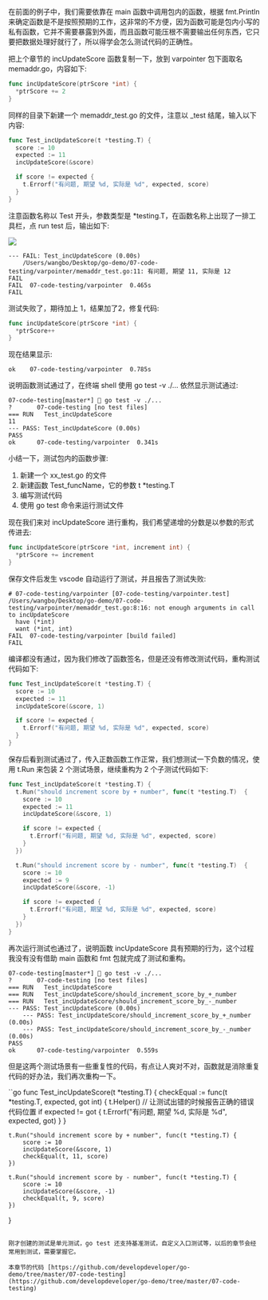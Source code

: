 在前面的例子中，我们需要依靠在 main 函数中调用包内的函数，根据 fmt.Println 来确定函数是不是按照预期的工作，这非常的不方便，因为函数可能是包内小写的私有函数，它并不需要暴露到外面，而且函数可能压根不需要输出任何东西，它只要把数据处理好就行了，所以得学会怎么测试代码的正确性。

把上个章节的 incUpdateScore 函数复制一下，放到 varpointer 包下面取名 memaddr.go，内容如下:

```go
func incUpdateScore(ptrScore *int) {
  *ptrScore += 2
}
```

同样的目录下新建一个 memaddr_test.go 的文件，注意以 _test 结尾，输入以下内容:

```go
func Test_incUpdateScore(t *testing.T) {
  score := 10
  expected := 11
  incUpdateScore(&score)

  if score != expected {
    t.Errorf("有问题, 期望 %d, 实际是 %d", expected, score)
  }
}
```

注意函数名称以 Test 开头，参数类型是 *testing.T，在函数名称上出现了一排工具栏，点 run test 后，输出如下:

![](https://develop-developer.oss-cn-hangzhou.aliyuncs.com/images/MoDKE9hM7X99yzsj9-CIh6Xn7W6AaRtU6066uUNbFJ.png?x-oss-process=style/txt-water)

```
--- FAIL: Test_incUpdateScore (0.00s)
    /Users/wangbo/Desktop/go-demo/07-code-testing/varpointer/memaddr_test.go:11: 有问题, 期望 11, 实际是 12
FAIL
FAIL  07-code-testing/varpointer  0.465s
FAIL
```

测试失败了，期待加上 1，结果加了2，修复代码:

```go
func incUpdateScore(ptrScore *int) {
  *ptrScore++
}
```

现在结果显示:

```
ok    07-code-testing/varpointer  0.785s
```

说明函数测试通过了，在终端 shell 使用 go test -v ./... 依然显示测试通过:

```
07-code-testing[master*] 🍎 go test -v ./...
?   	07-code-testing	[no test files]
=== RUN   Test_incUpdateScore
11
--- PASS: Test_incUpdateScore (0.00s)
PASS
ok  	07-code-testing/varpointer	0.341s
```

小结一下，测试包内的函数步骤:  
1. 新建一个 xx_test.go 的文件
2. 新建函数 Test_funcName，它的参数 t *testing.T
3. 编写测试代码
4. 使用 go test 命令来运行测试文件

现在我们来对 incUpdateScore 进行重构，我们希望递增的分数是以参数的形式传进去:

```go
func incUpdateScore(ptrScore *int, increment int) {
  *ptrScore += increment
}
```

保存文件后发生 vscode 自动运行了测试，并且报告了测试失败:

```
# 07-code-testing/varpointer [07-code-testing/varpointer.test]
/Users/wangbo/Desktop/go-demo/07-code-testing/varpointer/memaddr_test.go:8:16: not enough arguments in call to incUpdateScore
  have (*int)
  want (*int, int)
FAIL  07-code-testing/varpointer [build failed]
FAIL
```

编译都没有通过，因为我们修改了函数签名，但是还没有修改测试代码，重构测试代码如下:

```go
func Test_incUpdateScore(t *testing.T) {
  score := 10
  expected := 11
  incUpdateScore(&score, 1)

  if score != expected {
    t.Errorf("有问题, 期望 %d, 实际是 %d", expected, score)
  }
}
```

保存后看到测试通过了，传入正数函数工作正常，我们想测试一下负数的情况，使用 t.Run 来包装 2 个测试场景，继续重构为 2 个子测试代码如下:

```go
func Test_incUpdateScore(t *testing.T) {
  t.Run("should increment score by + number", func(t *testing.T)  {
    score := 10
    expected := 11
    incUpdateScore(&score, 1)

    if score != expected {
      t.Errorf("有问题, 期望 %d, 实际是 %d", expected, score)
    }
  })

  t.Run("should increment score by - number", func(t *testing.T)  {
    score := 10
    expected := 9
    incUpdateScore(&score, -1)

    if score != expected {
      t.Errorf("有问题, 期望 %d, 实际是 %d", expected, score)
    }
  })
}
```

再次运行测试也通过了，说明函数 incUpdateScore 具有预期的行为，这个过程我没有没有借助 main 函数和 fmt 包就完成了测试和重构。

```
07-code-testing[master*] 🍎 go test -v ./...
?   	07-code-testing	[no test files]
=== RUN   Test_incUpdateScore
=== RUN   Test_incUpdateScore/should_increment_score_by_+_number
=== RUN   Test_incUpdateScore/should_increment_score_by_-_number
--- PASS: Test_incUpdateScore (0.00s)
    --- PASS: Test_incUpdateScore/should_increment_score_by_+_number (0.00s)
    --- PASS: Test_incUpdateScore/should_increment_score_by_-_number (0.00s)
PASS
ok  	07-code-testing/varpointer	0.559s
```

但是这两个测试场景有一些重复性的代码，有点让人爽对不对，函数就是消除重复代码的好办法，我们再次重构一下。

``go
func Test_incUpdateScore(t *testing.T) {
	checkEqual := func(t *testing.T, expected, got int) {
		t.Helper() // 让测试出错的时候报告正确的错误代码位置
		if expected != got {
			t.Errorf("有问题, 期望 %d, 实际是 %d", expected, got)
		}
	}

	t.Run("should increment score by + number", func(t *testing.T) {
		score := 10
		incUpdateScore(&score, 1)
		checkEqual(t, 11, score)
	})

	t.Run("should increment score by - number", func(t *testing.T) {
		score := 10
		incUpdateScore(&score, -1)
		checkEqual(t, 9, score)
	})
}
```

刚才创建的测试是单元测试，go test 还支持基准测试，自定义入口测试等，以后的章节会经常用到测试，需要掌握它。

本章节的代码 [https://github.com/developdeveloper/go-demo/tree/master/07-code-testing](https://github.com/developdeveloper/go-demo/tree/master/07-code-testing)
